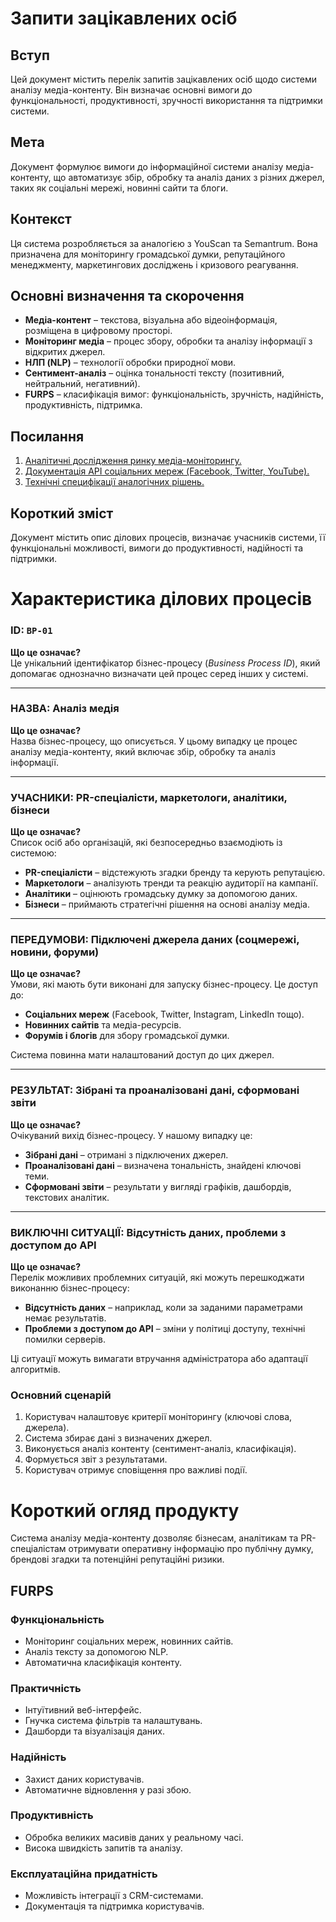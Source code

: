 # Запити зацікавлених осіб

## Вступ

Цей документ містить перелік запитів зацікавлених осіб щодо системи аналізу медіа-контенту. Він визначає основні вимоги до функціональності, продуктивності, зручності використання та підтримки системи.

## Мета

Документ формулює вимоги до інформаційної системи аналізу медіа-контенту, що автоматизує збір, обробку та аналіз даних з різних джерел, таких як соціальні мережі, новинні сайти та блоги.

## Контекст

Ця система розробляється за аналогією з YouScan та Semantrum. Вона призначена для моніторингу громадської думки, репутаційного менеджменту, маркетингових досліджень і кризового реагування.

## Основні визначення та скорочення

- **Медіа-контент** – текстова, візуальна або відеоінформація, розміщена в цифровому просторі.
- **Моніторинг медіа** – процес збору, обробки та аналізу інформації з відкритих джерел.
- **НЛП (NLP)** – технології обробки природної мови.
- **Сентимент-аналіз** – оцінка тональності тексту (позитивний, нейтральний, негативний).
- **FURPS** – класифікація вимог: функціональність, зручність, надійність, продуктивність, підтримка.

## Посилання

1. [Аналітичні дослідження ринку медіа-моніторингу.](https://www.looqme.io/?utm_source=google&utm_medium=cpc&utm_campaign=g&utm_content=632019955378&utm_term=%D0%BC%D0%B5%D0%B4%D1%96%D0%B0%20%D0%BC%D0%BE%D0%BD%D1%96%D1%82%D0%BE%D1%80%D0%B8%D0%BD%D0%B3&gad_source=1&gclid=Cj0KCQiA_Yq-BhC9ARIsAA6fbAj4qvpSPKxNNte9Mu1W5P0f630r8nuuYmzzTHNCdL-8Wv_wjBN9OJUaAnHJEALw_wcB)
2. [Документація API соціальних мереж (Facebook, Twitter, YouTube).](https://developers.facebook.com/docs?locale=ru_US)
3. [Технічні специфікації аналогічних рішень.](https://www.researchgate.net/publication/279535422_OGLAD_MODELEJ_ANALIZU_SOCIALNIH_MEREZ)

## Короткий зміст

Документ містить опис ділових процесів, визначає учасників системи, її функціональні можливості, вимоги до продуктивності, надійності та підтримки.

# Характеристика ділових процесів
  
### **ID:** `BP-01`  
**Що це означає?**  
Це унікальний ідентифікатор бізнес-процесу (*Business Process ID*), який допомагає однозначно визначати цей процес серед інших у системі.  

---

### **НАЗВА:** Аналіз медія  
**Що це означає?**  
Назва бізнес-процесу, що описується. У цьому випадку це процес аналізу медіа-контенту, який включає збір, обробку та аналіз інформації.  

---

### **УЧАСНИКИ:** PR-спеціалісти, маркетологи, аналітики, бізнеси  
**Що це означає?**  
Список осіб або організацій, які безпосередньо взаємодіють із системою:  
- **PR-спеціалісти** – відстежують згадки бренду та керують репутацією.  
- **Маркетологи** – аналізують тренди та реакцію аудиторії на кампанії.  
- **Аналітики** – оцінюють громадську думку за допомогою даних.  
- **Бізнеси** – приймають стратегічні рішення на основі аналізу медіа.  

---

### **ПЕРЕДУМОВИ:** Підключені джерела даних (соцмережі, новини, форуми)  
**Що це означає?**  
Умови, які мають бути виконані для запуску бізнес-процесу. Це доступ до:  
- **Соціальних мереж** (Facebook, Twitter, Instagram, LinkedIn тощо).  
- **Новинних сайтів** та медіа-ресурсів.  
- **Форумів і блогів** для збору громадської думки.  

Система повинна мати налаштований доступ до цих джерел.  

---

### **РЕЗУЛЬТАТ:** Зібрані та проаналізовані дані, сформовані звіти  
**Що це означає?**  
Очікуваний вихід бізнес-процесу. У нашому випадку це:  
- **Зібрані дані** – отримані з підключених джерел.  
- **Проаналізовані дані** – визначена тональність, знайдені ключові теми.  
- **Сформовані звіти** – результати у вигляді графіків, дашбордів, текстових аналітик.  

---

### **ВИКЛЮЧНІ СИТУАЦІЇ:** Відсутність даних, проблеми з доступом до API  
**Що це означає?**  
Перелік можливих проблемних ситуацій, які можуть перешкоджати виконанню бізнес-процесу:  
- **Відсутність даних** – наприклад, коли за заданими параметрами немає результатів.  
- **Проблеми з доступом до API** – зміни у політиці доступу, технічні помилки серверів.  

Ці ситуації можуть вимагати втручання адміністратора або адаптації алгоритмів.  
  

### Основний сценарій

1. Користувач налаштовує критерії моніторингу (ключові слова, джерела).
2. Система збирає дані з визначених джерел.
3. Виконується аналіз контенту (сентимент-аналіз, класифікація).
4. Формується звіт з результатами.
5. Користувач отримує сповіщення про важливі події.

# Короткий огляд продукту

Система аналізу медіа-контенту дозволяє бізнесам, аналітикам та PR-спеціалістам отримувати оперативну інформацію про публічну думку, брендові згадки та потенційні репутаційні ризики.

## FURPS

### Функціональність
- Моніторинг соціальних мереж, новинних сайтів.
- Аналіз тексту за допомогою NLP.
- Автоматична класифікація контенту.

### Практичність
- Інтуїтивний веб-інтерфейс.
- Гнучка система фільтрів та налаштувань.
- Дашборди та візуалізація даних.

### Надійність
- Захист даних користувачів.
- Автоматичне відновлення у разі збою.

### Продуктивність
- Обробка великих масивів даних у реальному часі.
- Висока швидкість запитів та аналізу.

### Експлуатаційна придатність
- Можливість інтеграції з CRM-системами.
- Документація та підтримка користувачів.
